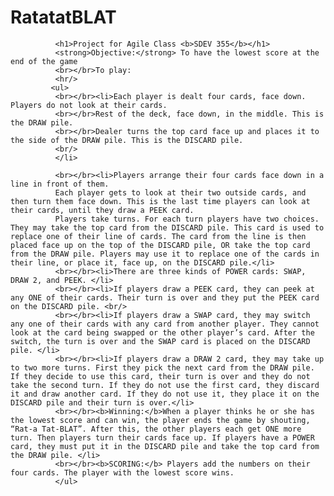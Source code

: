 # RatatatBLAT
              <h1>Project for Agile Class <b>SDEV 355</b></h1>
              <strong>Objective:</strong> To have the lowest score at the end of the game 
              <br></br>To play:
              <hr/>
             <ul>
              <br></br><li>Each player is dealt four cards, face down. Players do not look at their cards. 
              <br></br>Rest of the deck, face down, in the middle. This is the DRAW pile. 
              <br></br>Dealer turns the top card face up and places it to the side of the DRAW pile. This is the DISCARD pile. 
              <br/>
              </li>
              
              <br></br><li>Players arrange their four cards face down in a line in front of them. 
              Each player gets to look at their two outside cards, and then turn them face down. This is the last time players can look at their cards, until they draw a PEEK card.
              Players take turns. For each turn players have two choices. They may take the top card from the DISCARD pile. This card is used to replace one of their line of cards. The card from the line is then placed face up on the top of the DISCARD pile, OR take the top card from the DRAW pile. Players may use it to replace one of the cards in their line, or place it, face up, on the DISCARD pile.</li>
              <br></br><li>There are three kinds of POWER cards: SWAP, DRAW 2, and PEEK. </li>
              <br></br><li>If players draw a PEEK card, they can peek at any ONE of their cards. Their turn is over and they put the PEEK card on the DISCARD pile. <br/>
              <br></br><li>If players draw a SWAP card, they may switch any one of their cards with any card from another player. They cannot look at the card being swapped or the other player’s card. After the switch, the turn is over and the SWAP card is placed on the DISCARD pile. </li>
              <br></br><li>If players draw a DRAW 2 card, they may take up to two more turns. First they pick the next card from the DRAW pile. If they decide to use this card, their turn is over and they do not take the second turn. If they do not use the first card, they discard it and draw another card. If they do not use it, they place it on the DISCARD pile and their turn is over.</li>
              <br></br><b>Winning:</b>When a player thinks he or she has the lowest score and can win, the player ends the game by shouting, “Rat-a Tat-BLAT”. After this, the other players each get ONE more turn. Then players turn their cards face up. If players have a POWER card, they must put it in the DISCARD pile and take the top card from the DRAW pile. </li>
              <br></br><b>SCORING:</b> Players add the numbers on their four cards. The player with the lowest score wins. 
              </ul>
